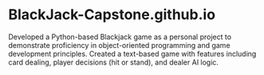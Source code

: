 # BlackJack-Capstone.github.io
Developed a Python-based Blackjack game as a personal project to demonstrate proficiency in object-oriented programming and game development principles. Created a text-based game with features including card dealing, player decisions (hit or stand), and dealer AI logic.

